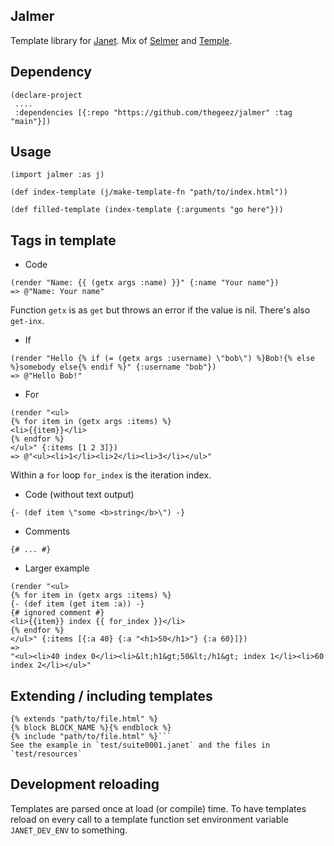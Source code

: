 ## Jalmer

Template library for [Janet][janetlang]. Mix of [Selmer][selmer] and [Temple][temple].


[janetlang]: https://janet-lang.org
[selmer]: https://github.com/yogthos/Selmer
[temple]: https://git.sr.ht/~bakpakin/temple

## Dependency
```
(declare-project
 ....
 :dependencies [{:repo "https://github.com/thegeez/jalmer" :tag "main"}])
```

## Usage
```
(import jalmer :as j)

(def index-template (j/make-template-fn "path/to/index.html"))

(def filled-template (index-template {:arguments "go here"}))
```

## Tags in template
- Code
```
(render "Name: {{ (getx args :name) }}" {:name "Your name"})
=> @"Name: Your name"
```
Function `getx` is as `get` but throws an error if the value is nil. There's also `get-inx`.

- If
```
(render "Hello {% if (= (getx args :username) \"bob\") %}Bob!{% else %}somebody else{% endif %}" {:username "bob"})
=> @"Hello Bob!"
```

- For
```
(render "<ul>
{% for item in (getx args :items) %}
<li>{{item}}</li>
{% endfor %}
</ul>" {:items [1 2 3]})
=> @"<ul><li>1</li><li>2</li><li>3</li></ul>"
```
Within a `for` loop `for_index` is the iteration index.

- Code (without text output)
```
{- (def item \"some <b>string</b>\") -}
```

- Comments
```
{# ... #}
```

- Larger example
```
(render "<ul>
{% for item in (getx args :items) %}
{- (def item (get item :a)) -}
{# ignored comment #}
<li>{{item}} index {{ for_index }}</li>
{% endfor %}
</ul>" {:items [{:a 40} {:a "<h1>50</h1>"} {:a 60}]})
=>
"<ul><li>40 index 0</li><li>&lt;h1&gt;50&lt;/h1&gt; index 1</li><li>60 index 2</li></ul>"
```

## Extending / including templates
```
{% extends "path/to/file.html" %}
{% block BLOCK_NAME %}{% endblock %}
{% include "path/to/file.html" %}```
See the example in `test/suite0001.janet` and the files in `test/resources`
```

## Development reloading
Templates are parsed once at load (or compile) time. To have templates reload on every call to a template function set environment variable `JANET_DEV_ENV` to something.
